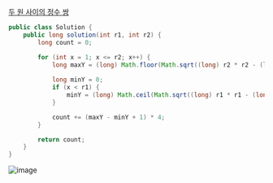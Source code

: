 [두 원 사이의 정수 쌍](https://school.programmers.co.kr/learn/courses/30/lessons/181187)
```java
public class Solution {
    public long solution(int r1, int r2) {
        long count = 0;

        for (int x = 1; x <= r2; x++) {
            long maxY = (long) Math.floor(Math.sqrt((long) r2 * r2 - (long) x * x));
            
            long minY = 0;
            if (x < r1) {
                minY = (long) Math.ceil(Math.sqrt((long) r1 * r1 - (long) x * x));
            }

            count += (maxY - minY + 1) * 4;
        }

        return count;
    }
}

```
![image](https://github.com/user-attachments/assets/8fe80148-460a-4f5b-bcb9-d625dbacbb3a)

